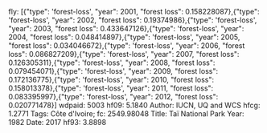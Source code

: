 fly: [{"type": 'forest-loss', "year": 2001, "forest loss": 0.158228087},{"type": 'forest-loss', "year": 2002, "forest loss": 0.19374986},{"type": 'forest-loss', "year": 2003, "forest loss": 0.433647126},{"type": 'forest-loss', "year": 2004, "forest loss": 0.048414897},{"type": 'forest-loss', "year": 2005, "forest loss": 0.034046672},{"type": 'forest-loss', "year": 2006, "forest loss": 0.086827209},{"type": 'forest-loss', "year": 2007, "forest loss": 0.126305311},{"type": 'forest-loss', "year": 2008, "forest loss": 0.079454071},{"type": 'forest-loss', "year": 2009, "forest loss": 0.172136775},{"type": 'forest-loss', "year": 2010, "forest loss": 0.158013378},{"type": 'forest-loss', "year": 2011, "forest loss": 0.083395997},{"type": 'forest-loss', "year": 2012, "forest loss": 0.020771478}]
wdpaid: 5003
hf09: 5.1840
Author: IUCN, UQ and WCS
hfcg: 1.2771
Tags: Côte d'Ivoire;
fc: 2549.98048
Title: Taï National Park
Year: 1982
Date: 2017
hf93: 3.8898

